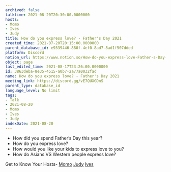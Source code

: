 ```yaml
---
archived: false
talktime: 2021-08-20T20:30:00.0000000
hosts:
- Momo
- Ives
- Judy
title: How do you express love? - Father's Day 2021
created_time: 2021-07-20T20:15:00.0000000
parent_database_id: e9339446-880f-4ef0-8ad7-8ad1f507dded
platform: Discord
notion_url: https://www.notion.so/How-do-you-express-love-Father-s-Day-2021-3863deba8e354515a0b72a77a0032fad
object: page
last_edited_time: 2021-08-17T23:26:00.0000000
id: 3863deba-8e35-4515-a0b7-2a77a0032fad
name: How do you express love? - Father's Day 2021
meeting_link: https://discord.gg/vE7QUXGDnS
parent_type: database_id
language_level: No limit
tags:
- Talk
- 2021-08-20
- Momo
- Ives
- Judy
indexDate: 2021-08-20
---
```


   - How did you spend Father’s Day this year?
   - How do you express love?
   - How would you like your kids to express love to you?
   - How do Asians VS Western people express love? 

Get to Know Your Hosts-
[Momo](/23f0f26c7f1547c0b08477c0c6f1f461)
[Judy](/d7df8bdfae994fc1a37a32b73806247f)
[Ives](/80871d292cbd411da0b1ab74bb5bccfd)




